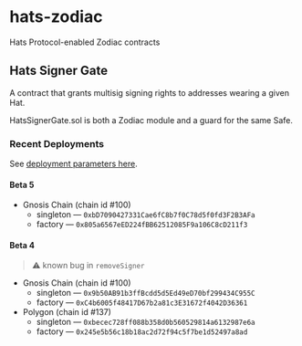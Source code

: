 # hats-zodiac

Hats Protocol-enabled Zodiac contracts

## Hats Signer Gate

A contract that grants multisig signing rights to addresses wearing a given Hat.

HatsSignerGate.sol is both a Zodiac module and a guard for the same Safe.

### Recent Deployments

See [deployment parameters here](./script/DeployParams.json).

#### Beta 5

- Gnosis Chain (chain id #100)
  - singleton &mdash; `0xbD7090427331Cae6fC8b7f0C78d5f0fd3F2B3AFa`
  - factory &mdash; `0x805a6567eED224fBB62512085F9a106C8cD211f3`

#### Beta 4

> ⚠️ known bug in `removeSigner`

- Gnosis Chain (chain id #100)
  - singleton &mdash; `0x9b50AB91b3ffBcdd5d5Ed49eD70bf299434C955C`
  - factory &mdash; `0xC4b6005f48417D67b2a81c3E31672f4042D36361`
- Polygon (chain id #137)
  - singleton &mdash; `0xbecec728ff088b358d0b560529814a6132987e6a`
  - factory &mdash; `0x245e5b56c18b18ac2d72f94c5f7be1d52497a8ad`
